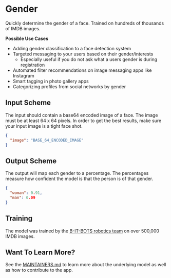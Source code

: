 # Gender
Quickly determine the gender of a face. Trained on hundreds of thousands of IMDB images.

**Possible Use Cases**
  * Adding gender classification to a face detection system
  * Targeted messaging to your users based on their gender/interests
    * Especially useful if you do not ask what a users gender is during registration
  * Automated filter recommendations on image messaging apps like Instagram
  * Smart tagging in photo gallery apps
  * Categorizing profiles from social networks by gender


## Input Scheme
The input should contain a base64 encoded image of a face. The image must be at least 
64 x 64 pixels. In order to get the best results, make sure your input image is a tight face shot.
``` json
{
  "image": "BASE_64_ENCODED_IMAGE"
}
```

## Output Scheme
The output will map each gender to a percentage. The percentages measure how confident 
the model is that the person is of that gender.
``` json
{
  "woman": 0.91,
  "man": 0.09
}
```


## Training
The model was trained by the [B-IT-BOTS robotics team][1] on over 500,000 IMDB images. 


## Want To Learn More?
See the [MAINTAINERS.md][2] to learn more about the underlying model as well as how to contribute to the app.


[1]: https://mas-group.inf.h-brs.de/?page_id=622
[2]: https://github.com/DopplerFoundation/example-app-gender/blob/master/MAINTAINERS.md